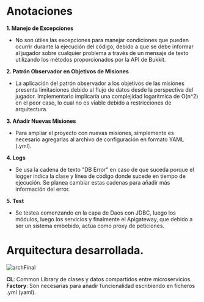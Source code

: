 # Anotaciones

**1. Manejo de Excepciones**
   -  No son útiles las excepciones para manejar condiciones que pueden ocurrir durante la ejecución del código, debido a que se debe informar al jugador sobre cualquier problema a través de un mensaje de texto utilizando los métodos proporcionados por la API de Bukkit.

**2. Patrón Observador en Objetivos de Misiones**
   - La aplicación del patrón observador a los objetivos de las misiones presenta limitaciones debido al flujo de datos desde la perspectiva del jugador. Implementarlo implicaría una complejidad logarítmica de O(n^2) en el peor caso, lo cual no es viable debido a restricciones de arquitectura.

**3. Añadir Nuevas Misiones**
   - Para ampliar el proyecto con nuevas misiones, simplemente es necesario agregarlas al archivo de configuración en formato YAML (.yml).

**4. Logs**
   - Se usa la cadena de texto "DB Error" en caso de que suceda porque el logger indica la clase y línea de código donde sucede en tiempo de ejecución. Se planea cambiar estas cadenas para añadir más información del error.

**5. Test**
   - Se testea comenzando en la capa de Daos con JDBC, luego los módulos, luego los servicios y finalmente el Apigateway, que debido a ser un sistema embebido, actúa como proxy de peticiones.

# Arquitectura desarrollada.

![archFinal](https://github.com/ramiroserantes/Events/assets/74147489/8486ecb4-8d77-4236-936f-96079c6aaac1)

**CL**: Common Library de clases y datos compartidos entre microservicios.
**Factory**: Son necesarias para añadir funcionalidad escribiendo en ficheros .yml (yaml).
